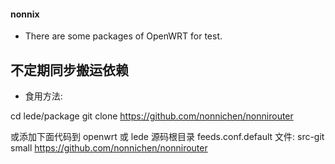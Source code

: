 #### nonnix
* There are some packages of OpenWRT for test.

## 不定期同步搬运依赖

* 食用方法:

cd lede/package git clone https://github.com/nonnichen/nonnirouter

或添加下面代码到 openwrt 或 lede 源码根目录 feeds.conf.default 文件: src-git small https://github.com/nonnichen/nonnirouter


